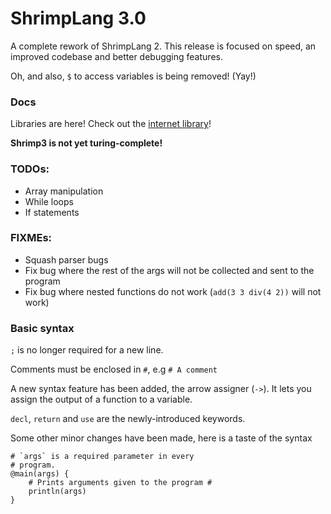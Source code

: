 # ShrimpLang 3.0

A complete rework of ShrimpLang 2. This release is focused on speed, an improved codebase and better debugging features.

Oh, and also, `$` to access variables is being removed! (Yay!)

### Docs

Libraries are here! Check out the [internet library](internet.md)!

**Shrimp3 is not yet turing-complete!**

### TODOs:

- Array manipulation
- While loops
- If statements
### FIXMEs:

- Squash parser bugs
- Fix bug where the rest of the args will not be collected and sent to the program
- Fix bug where nested functions do not work (`add(3 3 div(4 2))` will not work)

### Basic syntax

`;` is no longer required for a new line.

Comments must be enclosed in `#`, e.g `# A comment`

A new syntax feature has been added, the arrow assigner (`->`).
It lets you assign the output of a function to a variable.

`decl`, `return` and `use` are the newly-introduced keywords.

Some other minor changes have been made, here is a taste of the syntax

```
# `args` is a required parameter in every
# program.
@main(args) {
	# Prints arguments given to the program #
	println(args)
}
```